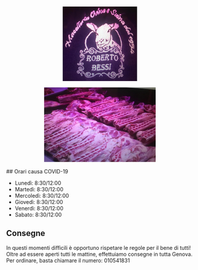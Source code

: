 <p align="center">
  <img src="agnello1.jpeg" width="200" height="200">
</p>

<p align="center">
  <img src="angello2.jpeg" width="300" height="200">
</p>
## Orari causa COVID-19

- Lunedì: 8:30/12:00
- Martedì: 8:30/12:00
- Mercoledì: 8:30/12:00
- Giovedì: 8:30/12:00
- Venerdì: 8:30/12:00
- Sabato: 8:30/12:00

## **Consegne** 
In questi momenti difficili è opportuno rispetare le regole per il bene di tutti! 
Oltre ad essere aperti tutti le mattine, effettuiamo consegne in tutta Genova. Per ordinare, basta chiamare il numero: 010541831
